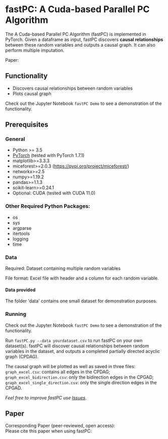 # fastPC: A Cuda-based Parallel PC Algorithm

The A Cuda-based Parallel PC Algorithm (fastPC) is implemented in PyTorch. Given a dataframe as input, fastPC discovers **causal relationships** between these random variables and outputs a causal graph. It can also perform multiple imputation. 

Paper:

## Functionality

* Discovers causal relationships between random variables
* Plots causal graph

Check out the Jupyter Notebook `fastPC Demo` to see a demonstration of the functionality. 
## Prerequisites

### General
* Python >= 3.5
* [PyTorch](https://pytorch.org/get-started/locally/) (tested with PyTorch 1.7.1)
* matplotlib>=3.3.3 
* miceforest>=2.0.3 (https://pypi.org/project/miceforest/)
* networkx>=2.5
* numpy>=1.19.2
* pandas>=1.1.3
* scikit-learn>=0.24.1
* Optional: CUDA (tested with CUDA 11.0) 

### Other Required Python Packages:
* os
* sys
* argparse
* itertools
* logging
* time


### Data
Required: Dataset containing multiple random variables

File format: 
Excel file with header and a column for each random variable. 

#### Data provided
The folder 'data' contains one small dataset for demonstration purposes.

### Running

Check out the Jupyter Notebook `fastPC Demo` to see a demonstration of the functionality. 

Run `fastPC.py --data yourdataset.csv` to run fastPC on your own dataset(s). fastPC will discover causal relationships between random variables in the dataset, and outputs a completed partially directed acyclic graph (CPDAG). 

The causal graph will be plotted as well as saved in three files:
`graph_excel.csv`: contains all edges in the CPDAG;
`graph_excel_bidirection.csv`: only the bidirection edges in the CPGAD;
`graph_excel_single_direction.csv`: only the single direction edges in the CPGAD.

_Feel free to improve fastPC use [Issues](https://github.com/kzhang14/fastPC/issues)._  
 
## Paper

Corresponding Paper (peer-reviewed, open access):  
Please cite this paper when using fastPC:
